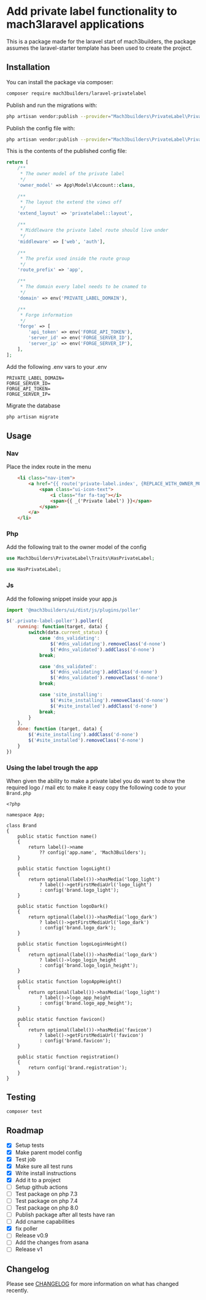 # Add private label functionality to mach3laravel applications

This is a package made for the laravel start of mach3builders, the package assumes the laravel-starter template has been used to create the project.

## Installation

You can install the package via composer:

```bash
composer require mach3builders/laravel-privatelabel
```

Publish and run the migrations with:

```bash
php artisan vendor:publish --provider="Mach3builders\PrivateLabel\PrivateLabelServiceProvider" --tag="privatelabel-migrations"
```

Publish the config file with:
```bash
php artisan vendor:publish --provider="Mach3builders\PrivateLabel\PrivateLabelServiceProvider" --tag="privatelabel-config"
```

This is the contents of the published config file:

```php
return [
    /**
     * The owner model of the private label
     */
    'owner_model' => App\Models\Account::class,

    /**
     * The layout the extend the views off
     */
    'extend_layout' => 'privatelabel::layout',

    /**
     * Middleware the private label route should live under
     */
    'middleware' => ['web', 'auth'],

    /**
     * The prefix used inside the route group
     */
    'route_prefix' => 'app',

    /**
     * The domain every label needs to be cnamed to
     */
    'domain' => env('PRIVATE_LABEL_DOMAIN'),

    /**
     * Forge information
     */
    'forge' => [
        'api_token' => env('FORGE_API_TOKEN'),
        'server_id' => env('FORGE_SERVER_ID'),
        'server_ip' => env('FORGE_SERVER_IP'),
    ],
];
```

Add the following .env vars to your .env
```env
PRIVATE_LABEL_DOMAIN=
FORGE_SERVER_ID=
FORGE_API_TOKEN=
FORGE_SERVER_IP=
```

Migrate the database

```bash
php artisan migrate
```

## Usage

### Nav 
Place the index route in the menu
```html
    <li class="nav-item">
        <a href="{{ route('private-label.index', {REPLACE_WITH_OWNER_MODEL}) }}" class="nav-link{{ Route::is('private-label.*') ? ' active' : '' }}">
            <span class="ui-icon-text">
                <i class="far fa-tag"></i>
                <span>{{ _('Private label') }}</span>
            </span>
        </a>
    </li>
```

### Php
Add the following trait to the owner model of the config
```php
use Mach3builders\PrivateLabel\Traits\HasPrivateLabel;

use HasPrivateLabel;
```
### Js
Add the following snippet inside your app.js

```js
import '@mach3builders/ui/dist/js/plugins/poller'

$('.private-label-poller').poller({
    running: function(target, data) {
        switch(data.current_status) {
            case 'dns_validating':
                $('#dns_validating').removeClass('d-none')
                $('#dns_validated').addClass('d-none')
            break;

            case 'dns_validated':
                $('#dns_validating').addClass('d-none')
                $('#dns_validated').removeClass('d-none')
            break;

            case 'site_installing':
                $('#site_installing').removeClass('d-none')
                $('#site_installed').addClass('d-none')
            break;
        }
    },
    done: function (target, data) {
        $('#site_installing').addClass('d-none')
        $('#site_installed').removeClass('d-none')
    }
})
```

### Using the label trough the app
When given the ability to make a private label you do want to show the required logo / mail etc
to make it easy copy the following code to your `Brand.php`

```
<?php

namespace App;

class Brand
{
    public static function name()
    {
        return label()->name
            ?? config('app.name', 'Mach3Builders');
    }

    public static function logoLight()
    {
        return optional(label())->hasMedia('logo_light')
            ? label()->getFirstMediaUrl('logo_light')
            : config('brand.logo_light');
    }

    public static function logoDark()
    {
        return optional(label())->hasMedia('logo_dark')
            ? label()->getFirstMediaUrl('logo_dark')
            : config('brand.logo_dark');
    }

    public static function logoLoginHeight()
    {
        return optional(label())->hasMedia('logo_dark')
            ? label()->logo_login_height
            : config('brand.logo_login_height');
    }

    public static function logoAppHeight()
    {
        return optional(label())->hasMedia('logo_light')
            ? label()->logo_app_height
            : config('brand.logo_app_height');
    }

    public static function favicon()
    {
        return optional(label())->hasMedia('favicon')
            ? label()->getFirstMediaUrl('favicon')
            : config('brand.favicon');
    }

    public static function registration()
    {
        return config('brand.registration');
    }
}
```

## Testing

```bash
composer test
```

## Roadmap
- [x] Setup tests
- [x] Make parent model config
- [x] Test job
- [x] Make sure all test runs
- [x] Write install instructions
- [x] Add it to a project
- [ ] Setup github actions
- [ ] Test package on php 7.3
- [ ] Test package on php 7.4
- [ ] Test package on php 8.0
- [ ] Publish package after all tests have ran
- [ ] Add cname capabilities
- [x] fix poller
- [ ] Release v0.9
- [ ] Add the changes from asana
- [ ] Release v1

## Changelog

Please see [CHANGELOG](CHANGELOG.md) for more information on what has changed recently.

